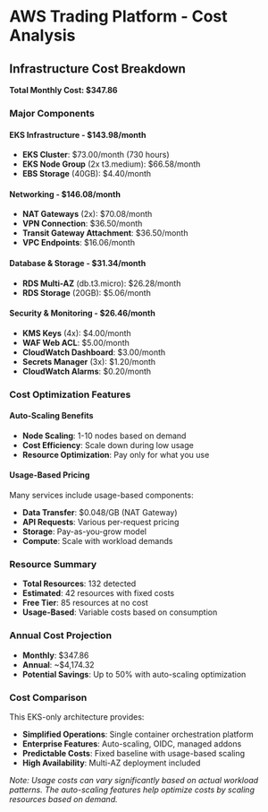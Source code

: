 # AWS Trading Platform - Cost Analysis

## Infrastructure Cost Breakdown

**Total Monthly Cost: $347.86**

### Major Components

#### EKS Infrastructure - $143.98/month
- **EKS Cluster**: $73.00/month (730 hours)
- **EKS Node Group** (2x t3.medium): $66.58/month
- **EBS Storage** (40GB): $4.40/month

#### Networking - $146.08/month
- **NAT Gateways** (2x): $70.08/month
- **VPN Connection**: $36.50/month
- **Transit Gateway Attachment**: $36.50/month
- **VPC Endpoints**: $16.06/month

#### Database & Storage - $31.34/month
- **RDS Multi-AZ** (db.t3.micro): $26.28/month
- **RDS Storage** (20GB): $5.06/month

#### Security & Monitoring - $26.46/month
- **KMS Keys** (4x): $4.00/month
- **WAF Web ACL**: $5.00/month
- **CloudWatch Dashboard**: $3.00/month
- **Secrets Manager** (3x): $1.20/month
- **CloudWatch Alarms**: $0.20/month

### Cost Optimization Features

#### Auto-Scaling Benefits
- **Node Scaling**: 1-10 nodes based on demand
- **Cost Efficiency**: Scale down during low usage
- **Resource Optimization**: Pay only for what you use

#### Usage-Based Pricing
Many services include usage-based components:
- **Data Transfer**: $0.048/GB (NAT Gateway)
- **API Requests**: Various per-request pricing
- **Storage**: Pay-as-you-grow model
- **Compute**: Scale with workload demands

### Resource Summary
- **Total Resources**: 132 detected
- **Estimated**: 42 resources with fixed costs
- **Free Tier**: 85 resources at no cost
- **Usage-Based**: Variable costs based on consumption

### Annual Cost Projection
- **Monthly**: $347.86
- **Annual**: ~$4,174.32
- **Potential Savings**: Up to 50% with auto-scaling optimization

### Cost Comparison
This EKS-only architecture provides:
- **Simplified Operations**: Single container orchestration platform
- **Enterprise Features**: Auto-scaling, OIDC, managed addons
- **Predictable Costs**: Fixed baseline with usage-based scaling
- **High Availability**: Multi-AZ deployment included

*Note: Usage costs can vary significantly based on actual workload patterns. The auto-scaling features help optimize costs by scaling resources based on demand.*